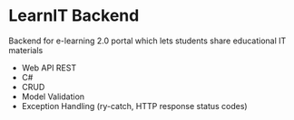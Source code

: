 # LearnIT Backend
Backend for e-learning 2.0 portal which lets students share educational IT materials
- Web API REST
- C#
- CRUD
- Model Validation
- Exception Handling (ry-catch, HTTP response status codes)
